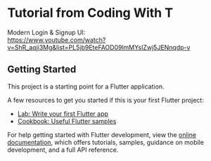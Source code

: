 # Tutorial from Coding With T

Modern Login & Signup UI:<br>
https://www.youtube.com/watch?v=ShR_aqji3Mg&list=PL5jb9EteFAOD09lmMYsIZwj5JENnqdp-v

## Getting Started

This project is a starting point for a Flutter application.

A few resources to get you started if this is your first Flutter project:

- [Lab: Write your first Flutter app](https://docs.flutter.dev/get-started/codelab)
- [Cookbook: Useful Flutter samples](https://docs.flutter.dev/cookbook)

For help getting started with Flutter development, view the
[online documentation](https://docs.flutter.dev/), which offers tutorials,
samples, guidance on mobile development, and a full API reference.
